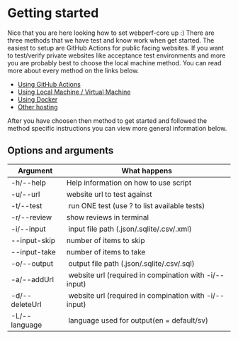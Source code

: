 # Getting started

Nice that you are here looking how to set webperf-core up :)
There are three methods that we have test and know work when get started.
The easiest to setup are GitHub Actions for public facing websites.
If you want to test/verify private websites like acceptance test environments and more you are probably best to choose the local machine method.
You can read more about every method on the links below.

- [Using GitHub Actions](getting-started-github-actions.md)
- [Using Local Machine / Virtual Machine](getting-started-local.md)
- [Using Docker](getting-started-docker.md)
- [Other hosting](getting-started-others.md)

After you have choosen then method to get started and followed the method specific instructions 
you can view more general information below.

## Options and arguments
|Argument|What happens|
|---|---|
| -h/--help | Help information on how to use script |
| -u/--url <site url> | website url to test against |
| -t/--test <test number> | run ONE test (use ? to list available tests) |
| -r/--review | show reviews in terminal |
| -i/--input <file path> | input file path (.json/.sqlite/.csv/.xml) |
| --input-skip <number> | number of items to skip |
| --input-take <number> | number of items to take |
| -o/--output <file path> | output file path (.json/.sqlite/.csv/.sql) |
| -a/--addUrl <site url> | website url (required in compination with -i/--input) |
| -d/--deleteUrl <site url> | website url (required in compination with -i/--input) |
| -L/--language <lang code> | language used for output(en = default/sv) |
